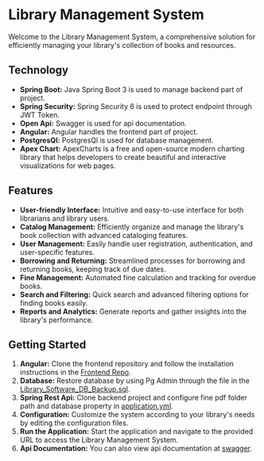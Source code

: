 # Library Management System

Welcome to the Library Management System, a comprehensive solution for efficiently managing your library's collection of books and resources.

## Technology

- **Spring Boot:** Java Spring Boot 3 is used to manage backend part of project.
- **Spring Security:** Spring Security 6 is used to protect endpoint through JWT Token.
- **Open Api:** Swagger is used for api documentation.
- **Angular:** Angular handles the frontend part of project.
- **PostgresQl:** PostgresQl is used for database management.
- **Apex Chart:** ApexCharts is a free and open-source modern charting library that helps developers to create beautiful and interactive visualizations for web pages.

## Features

- **User-friendly Interface:** Intuitive and easy-to-use interface for both librarians and library users.
- **Catalog Management:** Efficiently organize and manage the library's book collection with advanced cataloging features.
- **User Management:** Easily handle user registration, authentication, and user-specific features.
- **Borrowing and Returning:** Streamlined processes for borrowing and returning books, keeping track of due dates.
- **Fine Management:** Automated fine calculation and tracking for overdue books.
- **Search and Filtering:** Quick search and advanced filtering options for finding books easily.
- **Reports and Analytics:** Generate reports and gather insights into the library's performance.

## Getting Started

1. **Angular:** Clone the frontend repository and follow the installation instructions in the [Frontend Repo](https://github.com/Suryansh-Sharma/Frontend-Angular).
2. **Database:** Restore database by using Pg Admin through the file in the [Library_Software_DB_Backup.sql](/Library_Software_DB_Backup.sql).
3. **Spring Rest Api:** Clone backend project and configure fine pdf folder path and database property in [application.yml](/Backend/src/main/resources/application.yml).
4. **Configuration:** Customize the system according to your library's needs by editing the configuration files.
5. **Run the Application:** Start the application and navigate to the provided URL to access the Library Management System.
6. **Api Documentation:** You can also view api documentation at [swagger](http://localhost:8080/swagger-ui/index.html#/).

